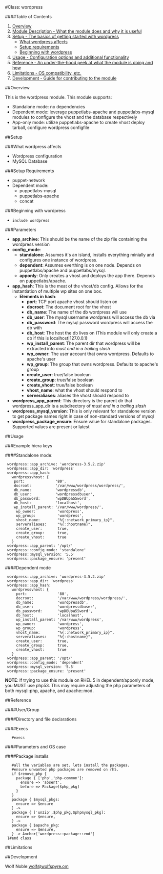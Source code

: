 #Class: wordpress

####Table of Contents

1. [Overview](#overview)
2. [Module Description - What the module does and why it is useful](#module-description)
3. [Setup - The basics of getting started with wordpress](#setup)
    * [What wordpress affects](#what-wordpress-affects)
    * [Setup requirements](#setup-requirements)
    * [Beginning with wordpress](#beginning-with-wordpress)
4. [Usage - Configuration options and additional functionality](#usage)
5. [Reference - An under-the-hood peek at what the module is doing and how](#reference)
6. [Limitations - OS compatibility, etc.](#limitations)
7. [Development - Guide for contributing to the module](#development)

##Overview

This is the wordpress module.
This module supports:

* Standalone mode: no dependencies
* Dependent mode: leverage puppetlabs-apache and puppetlabs-mysql modules to configure the vhost and the database respectively
* App-only mode: utilize puppetlabs-apache to create vhost deploy tarball, configure wordpress configfile

##Setup

###What wordpress affects

* Wordpress configuration
* MySQL Database

###Setup Requirements

* puppet-network
* Dependent mode:
  * puppetlabs-mysql
  * puppetlabs-apache
  * concat

###Beginning with wordpress

* `include wordpress`

###Parameters

* **app_archive**: This should be the name of the zip file containing the wordpress version
* **config_mode**:
  * **standalone**: Assumes it's an island, installs everything minially and configures one instance of wordpress.
  * **dependent**: Assumes everthing is on one node. Depends on puppetlabs/apache and puppetlabs/mysql.
  * **apponly**: Only creates a vhost and deploys the app there. Depends on puppetlabs/apache.
* **app_hash**: This is the meat of the vhost/db config.
                Allows for the instantiation of multiple wp sites on one box.
    * **Elements in hash**:
      * **port**: TCP port apache vhost should listen on
      * **docroot**: The document root for the vhost
      * **db_name**: The name of the db wordpress will use
      * **db_user**: The mysql username wordpress will access the db via
      * **db_password**: The mysql password wordpress will access the db with
      * **db_host**: The host the db lives on (This module will only create a db if this is localhost|127.0.0.1)
      * **wp_install_parent**: The parent dir that wordpress will be extracted into *must end in a trailing slash*
      * **wp_owner**: The user account that owns wordpress. Defaults to apache's user
      * **wp_group**: The group that owns wordpress. Defaults to apache's group
      * **create_user**: true/false boolean
      * **create_group**: true/false boolean
      * **create_vhost**: true/false boolean
      * **vhost_name**: what the vhost should respond to
      * **serveraliases**: aliases the vhost should respond to
* **wordpress_app_parent**: This directory is the parent dir that wordpress_app_dir is a subdirectory of *must end in a trailing slash*
* **wordpress_mysql_version**: This is only relevant for standalone version to get package names right in case of non-standard versions of mysql
* **wordpress_package_ensure**: Ensure value for standalone packages. Supported values are present or latest

##Usage

###Example hiera keys

####Standalone mode:

     wordpress::app_archive: 'wordpress-3.5.2.zip'
     wordpress::app_dir: 'wordpress'
     wordpress::app_hash:
       wordpressvhost: {
        port:              '80',
        docroot:           '/var/www/wordpress/wordpress/',
        db_name:           'wordpressdb',
        db_user:           'wordpressdbuser',
        db_password:       'wpDBUpa55word',
        db_host:           'localhost',
        wp_install_parent: '/var/www/wordpress/',
         wp_owner:          'wordpress',
         wp_group:          'wordpress',
         vhost_name:        "%{::network_primary_ip}",
         serveraliases:     "%{::hostname}",
         create_user:       true,
         create_group:      true,
         create_vhost:      true
       }
     wordpress::app_parent: '/opt/'
     wordpress::config_mode: 'standalone'
     wordpress::mysql_version: '5.5'
     wordpress::package_ensure: 'present'

####Dependent mode

     wordpress::app_archive: 'wordpress-3.5.2.zip'
     wordpress::app_dir: 'wordpress'
     wordpress::app_hash:
       wordpressvhost: {
         port:              '80',
         docroot:           '/var/www/wordpress/wordpress/',
         db_name:           'wordpressdb',
         db_user:           'wordpressdbuser',
         db_password:       'wpDBUpa55word',
         db_host:           'localhost',
         wp_install_parent: '/var/www/wordpress',
         wp_owner:          'wordpress',
         wp_group:          'wordpress',
         vhost_name:        "%{::network_primary_ip}",
         serveraliases:     "%{::hostname}",
         create_user:       true,
         create_group:      true,
         create_vhost:      true
       }
     wordpress::app_parent: '/opt/'
     wordpress::config_mode: 'dependent'
     wordpress::mysql_version: '5.5'
     wordpress::package_ensure: 'present'

**NOTE**: If trying to use this module on RHEL 5 in dependent/apponly mode, you MUST use php53. This may require adjusting the php parameters of both mysql::php, apache, and apache::mod.

##Reference



####User/Group

       
####Directory and file declarations

####Execs

       #execs


####Parameters and OS case


####Package installs

       #all the variables are set. lets install the packages.
       #ensure unwanted php packages are removed on rh5.
       if $remove_php {
         package { ['php','php-common']:
           ensure => 'absent',
           before => Package[$php_pkg]
         }
       }
       package { $mysql_pkgs:
         ensure => $ensure
       } ->
       package { ['unzip',$php_pkg,$phpmysql_pkg]:
         ensure => $ensure,
       } ->
       package { $apache_pkg:
         ensure => $ensure,
       } -> Anchor['wordpress::package::end']
     }#end class



##Limitations

##Development

Wolf Noble <wolf@wolfspyre.om>
